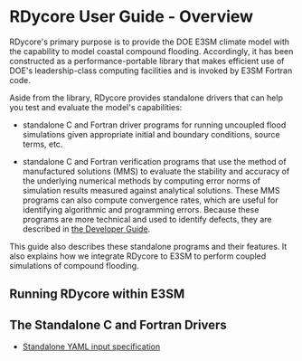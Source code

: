 # RDycore User Guide - Overview

RDycore's primary purpose is to provide the DOE E3SM climate model with the
capability to model coastal compound flooding. Accordingly, it has been
constructed as a performance-portable library that makes efficient use of
DOE's leadership-class computing facilities and is invoked by E3SM Fortran code.

Aside from the library, RDycore provides standalone drivers that can help you
test and evaluate the model's capabilities:

* standalone C and Fortran driver programs for running uncoupled flood
  simulations given appropriate initial and boundary conditions, source terms,
  etc.

* standalone C and Fortran verification programs that use the method of
  manufactured solutions (MMS) to evaluate the stability and accuracy of the
  underlying numerical methods by computing error norms of simulation results
  measured against analytical solutions. These MMS programs can also compute
  convergence rates, which are useful for identifying algorithmic and
  programming errors. Because these programs are more technical and used to
  identify defects, they are described in [the Developer Guide](../developer/index.md).

This guide also describes these standalone programs and their features. It also
explains how we integrate RDycore to E3SM to perform coupled simulations of
compound flooding.

## Running RDycore within E3SM

## The Standalone C and Fortran Drivers

* [Standalone YAML input specification](../common/input.md)

